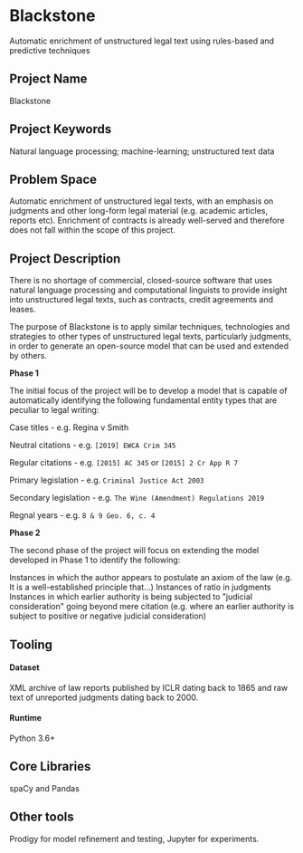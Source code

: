 # Blackstone
Automatic enrichment of unstructured legal text using rules-based and predictive techniques


## Project Name
Blackstone 

## Project Keywords
Natural language processing; machine-learning; unstructured text data

## Problem Space
Automatic enrichment of unstructured legal texts, with an emphasis on judgments and other long-form legal material (e.g. academic articles, reports etc). Enrichment of contracts is already well-served and therefore does not fall within the scope of this project. 

## Project Description
There is no shortage of commercial, closed-source software that uses natural language processing and computational linguists to provide insight into unstructured legal texts, such as contracts, credit agreements and leases.

The purpose of Blackstone is to apply similar techniques, technologies and strategies to other types of unstructured legal texts, particularly judgments, in order to generate an open-source model that can be used and extended by others.

**Phase 1**

The initial focus of the project will be to develop a model that is capable of automatically identifying the following fundamental entity types that are peculiar to legal writing:

Case titles - e.g. Regina v Smith

Neutral citations - e.g. `[2019] EWCA Crim 345`

Regular citations - e.g. `[2015] AC 345` or `[2015] 2 Cr App R 7`

Primary legislation - e.g. `Criminal Justice Act 2003`

Secondary legislation - e.g. `The Wine (Amendment) Regulations 2019`

Regnal years - e.g. `8 & 9 Geo. 6, c. 4`

**Phase 2**

The second phase of the project will focus on extending the model developed in Phase 1 to identify the following:

Instances in which the author appears to postulate an axiom of the law (e.g. It is a well-established principle that...)
Instances of ratio in judgments
Instances in which earlier authority is being subjected to "judicial consideration" going beyond mere citation (e.g. where an earlier authority is subject to positive or negative judicial consideration)

## Tooling
#### Dataset 
XML archive of law reports published by ICLR dating back to 1865 and raw text of unreported judgments dating back to 2000.

#### Runtime 
Python 3.6+

## Core Libraries 
spaCy and Pandas

## Other tools 
Prodigy for model refinement and testing, Jupyter for experiments.
